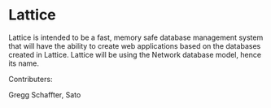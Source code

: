 # Lattice
Lattice is intended to be a fast, memory safe database management system that will have the ability to create web applications based on the databases created in Lattice. Lattice will be using the Network database model, hence its name.

Contributers:

Gregg Schaffter,
Sato
